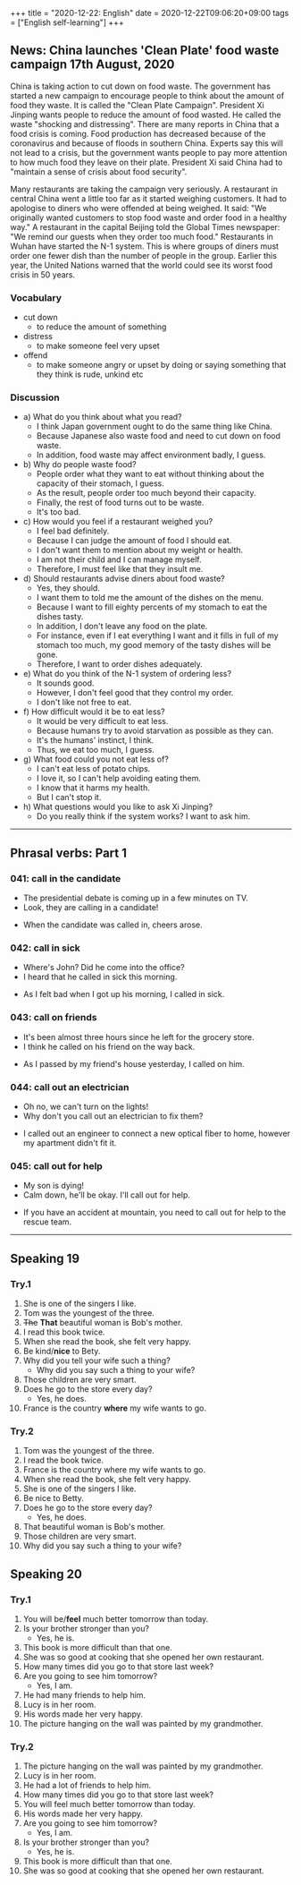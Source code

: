 +++
title =  "2020-12-22: English"
date = 2020-12-22T09:06:20+09:00
tags = ["English self-learning"]
+++

## News: China launches 'Clean Plate' food waste campaign 17th August, 2020

China is taking action to cut down on food waste. The government has started a new campaign to encourage people to think about the amount of food they waste. It is called the "Clean Plate Campaign". President Xi Jinping wants people to reduce the amount of food wasted. He called the waste "shocking and distressing". There are many reports in China that a food crisis is coming. Food production has decreased because of the coronavirus and because of floods in southern China. Experts say this will not lead to a crisis, but the government wants people to pay more attention to how much food they leave on their plate. President Xi said China had to "maintain a sense of crisis about food security".

Many restaurants are taking the campaign very seriously. A restaurant in central China went a little too far as it started weighing customers. It had to apologise to diners who were offended at being weighed. It said: "We originally wanted customers to stop food waste and order food in a healthy way." A restaurant in the capital Beijing told the Global Times newspaper: "We remind our guests when they order too much food." Restaurants in Wuhan have started the N-1 system. This is where groups of diners must order one fewer dish than the number of people in the group. Earlier this year, the United Nations warned that the world could see its worst food crisis in 50 years.

### Vocabulary

* cut down
    - to reduce the amount of something
* distress
    - to make someone feel very upset
* offend
    - to make someone angry or upset by doing or saying something that they think is rude, unkind etc

### Discussion

* a) What do you think about what you read?
    - I think Japan government ought to do the same thing like China.
    - Because Japanese also waste food and need to cut down on food waste.
    - In addition, food waste may affect environment badly, I guess. 
* b) Why do people waste food?
    - People order what they want to eat without thinking about the capacity of their stomach, I guess.
    - As the result, people order too much beyond their capacity.
    - Finally, the rest of food turns out to be waste.
    - It's too bad.
* c) How would you feel if a restaurant weighed you?
    - I feel bad definitely.
    - Because I can judge the amount of food I should eat.
    - I don't want them to mention about my weight or health.
    - I am not their child and I can manage myself.
    - Therefore, I must feel like that they insult me.
* d) Should restaurants advise diners about food waste?
    - Yes, they should.
    - I want them to told me the amount of the dishes on the menu.
    - Because I want to fill eighty percents of my stomach to eat the dishes tasty.
    - In addition, I don't leave any food on the plate.
    - For instance, even if I eat everything I want and it fills in full of my stomach too much, 
        my good memory of the tasty dishes will be gone.
    - Therefore, I want to order dishes adequately.
* e) What do you think of the N-1 system of ordering less?
    - It sounds good.
    - However, I don't feel good that they control my order.
    - I don't like not free to eat.
* f) How difficult would it be to eat less?
    - It would be very difficult to eat less.
    - Because humans try to avoid starvation as possible as they can.
    - It's the humans' instinct, I think.
    - Thus, we eat too much, I guess.
* g) What food could you not eat less of?
    - I can't eat less of potato chips.
    - I love it, so I can't help avoiding eating them.
    - I know that it harms my health.
    - But I can't stop it.
* h) What questions would you like to ask Xi Jinping?
    - Do you really think if the system works? I want to ask him.

- - -

## Phrasal verbs: Part 1

### 041: **call in** the candidate

* The presidential debate is coming up in a few minutes on TV.
* Look, they are calling in a candidate!

- When the candidate was called in, cheers arose.

### 042: **call in** sick

* Where's John? Did he come into the office?
* I heard that he called in sick this morning.

- As I felt bad when I got up his morning,  I called in sick.

### 043: **call on** friends

* It's been almost three hours since he left for the grocery store.
* I think he called on his friend on the way back.

- As I passed by my friend's house yesterday, I called on him.

### 044: **call out** an electrician

* Oh no, we can't turn on the lights!
* Why don't you call out an electrician to fix them?

- I called out an engineer to connect a new optical fiber to home, however my apartment didn't fit it.

### 045: **call out** for help

* My son is dying!
* Calm down, he'll be okay. I'll call out for help.

- If you have an accident at mountain, you need to call out for help to the rescue team.

- - -

## Speaking 19

### Try.1

1. She is one of the singers I like.
2. Tom was the youngest of the three.
3. ~~The~~ **That** beautiful woman is Bob's mother.
4. I read this book twice.
5. When she read the book, she felt very happy.
6. Be kind/**nice** to Bety.
7. Why did you tell your wife such a thing?
    - Why did you say such a thing to your wife?
8. Those children are very smart.
9. Does he go to the store every day?
    - Yes, he does.
10. France is the country **where** my wife wants to go.

### Try.2

1. Tom was the youngest of the three.
2. I read the book twice.
3. France is the country where my wife wants to go.
4. When she read the book, she felt very happy.
5. She is one of the singers I like.
6. Be nice to Betty.
7. Does he go to the store every day?
    - Yes, he does.
8. That beautiful woman is Bob's mother.
9. Those children are very smart.
10. Why did you say such a thing to your wife?

## Speaking 20

### Try.1

1. You will be/**feel** much better tomorrow than today.
2. Is your brother stronger than you?
    - Yes, he is.
3. This book is more difficult than that one.
4. She was so good at cooking that she opened her own restaurant.
5. How many times did you go to that store last week?
6. Are you going to see him tomorrow?
    - Yes, I am.
7. He had many friends to help him.
8. Lucy is in her room.
9. His words made her very happy.
10. The picture hanging on the wall was painted by my grandmother.

### Try.2

1. The picture hanging on the wall was painted by my grandmother.
2. Lucy is in her room.
3. He had a lot of friends to help him.
4. How many times did you go to that store last week?
5. You will feel much better tomorrow than today.
6. His words made her very happy.
7. Are you going to see him tomorrow?
    - Yes, I am.
8. Is your brother stronger than you?
    - Yes, he is.
9. This book is more difficult than that one.
10. She was so good at cooking that she opened her own restaurant.
